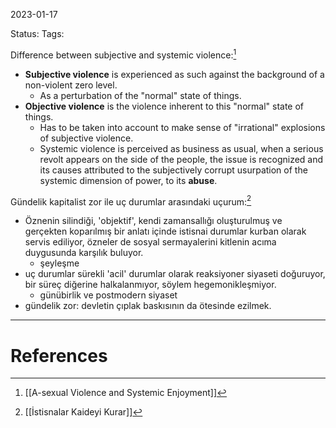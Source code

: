 2023-01-17

Status: 
Tags: 

Difference between subjective and systemic violence:[^1]
* **Subjective violence** is experienced as such against the background of a non-violent zero level.
    * As a perturbation of the "normal" state of things.
* **Objective violence** is the violence inherent to this "normal" state of things.
    * Has to be taken into account to make sense of "irrational" explosions of subjective violence.
    * Systemic violence is perceived as business as usual, when a serious revolt appears on the side of the people, the issue is recognized and its causes attributed to the subjectively corrupt usurpation of the systemic dimension of power, to its **abuse**.

Gündelik kapitalist zor ile uç durumlar arasındaki uçurum:[^2]
- Öznenin silindiği, 'objektif', kendi zamansallığı oluşturulmuş ve gerçekten koparılmış bir anlatı içinde istisnai durumlar kurban olarak servis ediliyor, özneler de sosyal sermayalerini kitlenin acıma duygusunda karşılık buluyor.
	- şeyleşme
- uç durumlar sürekli 'acil' durumlar olarak reaksiyoner siyaseti doğuruyor, bir süreç diğerine halkalanmıyor, söylem hegemonikleşmiyor.
	- günübirlik ve postmodern siyaset
- gündelik zor: devletin çıplak baskısının da ötesinde ezilmek.
---
# References

[^1]: [[A-sexual Violence and Systemic Enjoyment]]
[^2]: [[İstisnalar Kaideyi Kurar]]